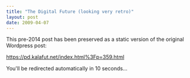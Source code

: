 ```yaml
---
title: "The Digital Future (looking very retro)"
layout: post
date: 2009-04-07
---
```


This pre-2014 post has been preserved as a static version of the original Wordpress post:

https://pd.kalafut.net/index.html%3Fp=359.html

You'll be redirected automatically in 10 seconds...

<head>
  <meta http-equiv="refresh" content="10;url=https://pd.kalafut.net/index.html%3Fp=359.html">
</head>


